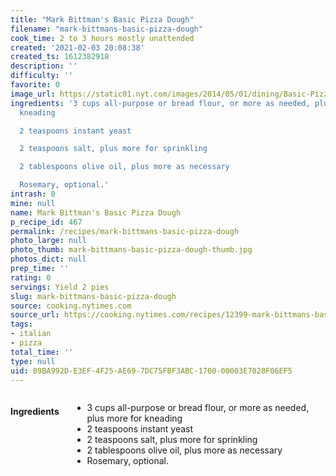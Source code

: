 ```yaml
---
title: "Mark Bittman's Basic Pizza Dough"
filename: "mark-bittmans-basic-pizza-dough"
cook_time: 2 to 3 hours mostly unattended
created: '2021-02-03 20:08:38'
created_ts: 1612382918
description: ''
difficulty: ''
favorite: 0
image_url: https://static01.nyt.com/images/2014/05/01/dining/Basic-Pizza-Dough/Basic-Pizza-Dough-articleLarge.jpg
ingredients: '3 cups all-purpose or bread flour, or more as needed, plus more for
  kneading

  2 teaspoons instant yeast

  2 teaspoons salt, plus more for sprinkling

  2 tablespoons olive oil, plus more as necessary

  Rosemary, optional.'
intrash: 0
mine: null
name: Mark Bittman's Basic Pizza Dough
p_recipe_id: 467
permalink: /recipes/mark-bittmans-basic-pizza-dough
photo_large: null
photo_thumb: mark-bittmans-basic-pizza-dough-thumb.jpg
photos_dict: null
prep_time: ''
rating: 0
servings: Yield 2 pies
slug: mark-bittmans-basic-pizza-dough
source: cooking.nytimes.com
source_url: https://cooking.nytimes.com/recipes/12399-mark-bittmans-basic-pizza-dough
tags:
- italian
- pizza
total_time: ''
type: null
uid: 09BA992D-E3EF-4F25-AE69-7DC75FBF3ABC-1700-00003E7028F06EF5
---
```

<div class="large-8 medium-7 columns" id="writeup">	</div><!-- #writeup -->
</div><!-- #row-one -->
<div class="row" id="row-two">	<div class="medium-4 small-5 columns" id="ingredients"><h4>Ingredients</h4><div class="box box-ingredients content"><ul>
<li>3 cups all-purpose or bread flour, or more as needed, plus more for kneading</li>
<li>2 teaspoons instant yeast</li>
<li>2 teaspoons salt, plus more for sprinkling</li>
<li>2 tablespoons olive oil, plus more as necessary</li>
<li>Rosemary, optional.</li>
</ul>
</div>	</div>	<div class="medium-6 small-7 columns" id="directions">	</div>